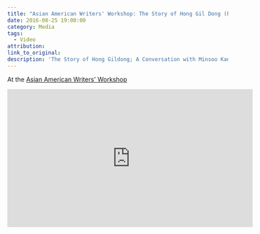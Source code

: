 ```yaml
---
title: "Asian American Writers' Workshop: The Story of Hong Gil Dong (Penguin Classics) Translated by Minsoo Kang (VIDEO)"
date: 2016-08-25 19:00:00
category: Media
tags:
  - Video
attribution:
link_to_original:
description: 'The Story of Hong Gildong; A Conversation with Minsoo Kang, Marie Lee and Min Jin Lee about perhaps the most important story of Korea'
---
```



At the [Asian American Writers' Workshop](http://aaww.org/)

<iframe width="560" height="315" src="https://www.youtube.com/embed/c7Fitba-La8" frameborder="0" allowfullscreen=""></iframe>